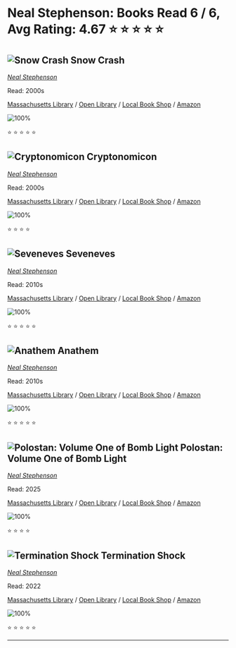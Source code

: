 # Neal Stephenson:  Books Read 6 / 6, Avg Rating: 4.67 :star: :star: :star: :star: :star:

## ![Snow Crash](https://covers.openlibrary.org/b/id/392508-M.jpg) Snow Crash
*[Neal Stephenson](../authors/NealStephenson)*

Read: 2000s

[Massachusetts Library](https://library.minlib.net/search/i=9780553380958) / [Open Library](https://openlibrary.org/isbn/9780553380958) / [Local Book Shop](https://bookshop.org/book/9780553380958) / [Amazon](https://amazon.com/dp/055308853X)

![100%](https://geps.dev/progress/100) 

:star: :star: :star: :star: :star:

## ![Cryptonomicon](https://covers.openlibrary.org/b/id/6424001-M.jpg) Cryptonomicon
*[Neal Stephenson](../authors/NealStephenson)*

Read: 2000s

[Massachusetts Library](https://library.minlib.net/search/i=9788466616447) / [Open Library](https://openlibrary.org/isbn/9788466616447) / [Local Book Shop](https://bookshop.org/book/9788466616447) / [Amazon](https://amazon.com/dp/0380788624)

![100%](https://geps.dev/progress/100) 

:star: :star: :star: :star:

## ![Seveneves](https://covers.openlibrary.org/b/id/9295719-M.jpg) Seveneves
*[Neal Stephenson](../authors/NealStephenson)*

Read: 2010s

[Massachusetts Library](https://library.minlib.net/search/i=9780008132521) / [Open Library](https://openlibrary.org/isbn/9780008132521) / [Local Book Shop](https://bookshop.org/book/9780008132521) / [Amazon](https://amazon.com/dp/0062190377)

![100%](https://geps.dev/progress/100) 

:star: :star: :star: :star: :star:

## ![Anathem](https://covers.openlibrary.org/b/id/6304233-M.jpg) Anathem
*[Neal Stephenson](../authors/NealStephenson)*

Read: 2010s

[Massachusetts Library](https://library.minlib.net/search/i=9780061701320) / [Open Library](https://openlibrary.org/isbn/9780061701320) / [Local Book Shop](https://bookshop.org/book/9780061701320) / [Amazon](https://amazon.com/dp/006166815X)

![100%](https://geps.dev/progress/100) 

:star: :star: :star: :star: :star:

## ![Polostan: Volume One of Bomb Light](https://covers.openlibrary.org/b/id/15087684-M.jpg) Polostan: Volume One of Bomb Light
*[Neal Stephenson](../authors/NealStephenson)*

Read: 2025

[Massachusetts Library](https://library.minlib.net/search/i=9780062334527) / [Open Library](https://openlibrary.org/isbn/9780062334527) / [Local Book Shop](https://bookshop.org/book/9780062334527) / [Amazon](https://amazon.com/dp/0062334492)

![100%](https://geps.dev/progress/100) 

:star: :star: :star: :star:

## ![Termination Shock](https://covers.openlibrary.org/b/isbn/9780063028050-M.jpg) Termination Shock
*[Neal Stephenson](../authors/NealStephenson)*

Read: 2022

[Massachusetts Library](https://library.minlib.net/search/i=9780063028050) / [Open Library](https://openlibrary.org/isbn/9780063028050) / [Local Book Shop](https://bookshop.org/book/9780063028050) / [Amazon](https://amazon.com/dp/0063028050)

![100%](https://geps.dev/progress/100) 

:star: :star: :star: :star: :star:

---
